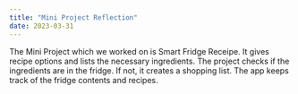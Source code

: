 ```yaml
---
title: "Mini Project Reflection"
date: 2023-03-31
---
```

The Mini Project which we worked on is Smart Fridge Receipe. It gives recipe options and lists the necessary ingredients. The project checks if the ingredients are in the fridge. If not, it creates a shopping list. The app keeps track of the fridge contents and recipes.
